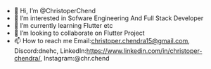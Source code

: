 - 👋 Hi, I’m @ChristoperChend
- 👀 I’m interested in Sofware Engineering And Full Stack Developer
- 🌱 I’m currently learning Flutter etc
- 💞️ I’m looking to collaborate on Flutter Project
- 📫 How to reach me Email:christoper.chendra15@gmail.com, Discord:dnehc, LinkedIn:https://www.linkedin.com/in/christoper-chendra/, Instagram:@chr.chend

<!---
ChristoperChend/ChristoperChend is a ✨ special ✨ repository because its `README.md` (this file) appears on your GitHub profile.
You can click the Preview link to take a look at your changes.
--->
